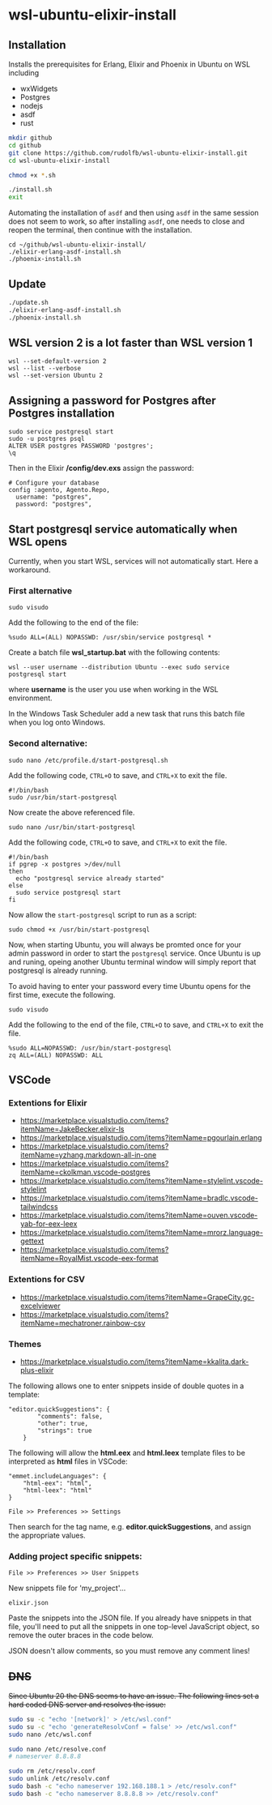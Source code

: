 # wsl-ubuntu-elixir-install

## Installation

Installs the prerequisites for Erlang, Elixir and Phoenix in Ubuntu on WSL including

- wxWidgets
- Postgres
- nodejs
- asdf
- rust

```bash
mkdir github
cd github
git clone https://github.com/rudolfb/wsl-ubuntu-elixir-install.git
cd wsl-ubuntu-elixir-install

chmod +x *.sh

./install.sh
exit
```

Automating the installation of ```asdf``` and then using ```asdf``` in the same session does not seem to work, so after installing ```asdf```, one needs to close and reopen the terminal, then continue with the installation.

```
cd ~/github/wsl-ubuntu-elixir-install/
./elixir-erlang-asdf-install.sh
./phoenix-install.sh
```

## Update
```bash
./update.sh
./elixir-erlang-asdf-install.sh
./phoenix-install.sh
```

## WSL version 2 is a lot faster than WSL version 1
```
wsl --set-default-version 2
wsl --list --verbose
wsl --set-version Ubuntu 2
```

## Assigning a password for Postgres after Postgres installation
```
sudo service postgresql start
sudo -u postgres psql
ALTER USER postgres PASSWORD 'postgres';
\q
```

Then in the Elixir **/config/dev.exs** assign the password:

```
# Configure your database
config :agento, Agento.Repo,
  username: "postgres",
  password: "postgres",
```

## Start postgresql service automatically when WSL opens
Currently, when you start WSL, services will not automatically start. Here a workaround.

### First alternative

```
sudo visudo
```

Add the following to the end of the file:

```
%sudo ALL=(ALL) NOPASSWD: /usr/sbin/service postgresql *
```

Create a batch file **wsl_startup.bat** with the following contents:

```
wsl --user username --distribution Ubuntu --exec sudo service postgresql start
```

where **username** is the user you use when working in the WSL environment.

In the Windows Task Scheduler add a new task that runs this batch file when you log onto Windows.

### Second alternative:

```
sudo nano /etc/profile.d/start-postgresql.sh
```

Add the following code, ```CTRL+O``` to save, and ```CTRL+X``` to exit the file.

```
#!/bin/bash
sudo /usr/bin/start-postgresql
```

Now create the above referenced file.

```
sudo nano /usr/bin/start-postgresql
```

Add the following code, ```CTRL+O``` to save, and ```CTRL+X``` to exit the file.

```
#!/bin/bash
if pgrep -x postgres >/dev/null
then
  echo "postgresql service already started"
else
  sudo service postgresql start
fi
```

Now allow the ```start-postgresql``` script to run as a script:

```
sudo chmod +x /usr/bin/start-postgresql
```

Now, when starting Ubuntu, you will always be promted once for your admin password in order to start the ```postgresql``` service. Once Ubuntu is up and runing, opeing another Ubuntu terminal window will simply report that postgresql is already running.

To avoid having to enter your password every time Ubuntu opens for the first time, execute the following.

```
sudo visudo
```

Add the following to the end of the file, ```CTRL+O``` to save, and ```CTRL+X``` to exit the file.

```
%sudo ALL=NOPASSWD: /usr/bin/start-postgresql
zq ALL=(ALL) NOPASSWD: ALL
```

## VSCode
### Extentions for Elixir

- https://marketplace.visualstudio.com/items?itemName=JakeBecker.elixir-ls
- https://marketplace.visualstudio.com/items?itemName=pgourlain.erlang
- https://marketplace.visualstudio.com/items?itemName=yzhang.markdown-all-in-one
- https://marketplace.visualstudio.com/items?itemName=ckolkman.vscode-postgres
- https://marketplace.visualstudio.com/items?itemName=stylelint.vscode-stylelint
- https://marketplace.visualstudio.com/items?itemName=bradlc.vscode-tailwindcss
- https://marketplace.visualstudio.com/items?itemName=ouven.vscode-yab-for-eex-leex
- https://marketplace.visualstudio.com/items?itemName=mrorz.language-gettext
- https://marketplace.visualstudio.com/items?itemName=RoyalMist.vscode-eex-format

### Extentions for CSV
- https://marketplace.visualstudio.com/items?itemName=GrapeCity.gc-excelviewer
- https://marketplace.visualstudio.com/items?itemName=mechatroner.rainbow-csv

### Themes
- https://marketplace.visualstudio.com/items?itemName=kkalita.dark-plus-elixir

The following allows one to enter snippets inside of double quotes in a template:

```
"editor.quickSuggestions": {
        "comments": false,
        "other": true,
        "strings": true
    }
```

The following will allow the **html.eex** and **html.leex** template files to be interpreted as **html** files in VSCode:
```
"emmet.includeLanguages": {
    "html-eex": "html",
    "html-leex": "html"
}
```

`File >> Preferences >> Settings`

Then search for the tag name, e.g. **editor.quickSuggestions**, and assign the appropriate values.

### Adding project specific snippets:

`File >> Preferences >> User Snippets`

New snippets file for 'my_project'...

`elixir.json`

Paste the snippets into the JSON file. If you already
have snippets in that file, you'll need to put all the snippets in one
top-level JavaScript object, so remove the outer braces in the code
below.

JSON doesn't allow comments, so you must remove any comment lines!

## ~~DNS~~
~~Since Ubuntu 20 the DNS seems to have an issue. The following lines set a hard coded DNS server and resolves the issue:~~

```bash
sudo su -c "echo '[network]' > /etc/wsl.conf"
sudo su -c "echo 'generateResolvConf = false' >> /etc/wsl.conf"
sudo nano /etc/wsl.conf

sudo nano /etc/resolve.conf
# nameserver 8.8.8.8
```

```bash
sudo rm /etc/resolv.conf
sudo unlink /etc/resolv.conf
sudo bash -c "echo nameserver 192.168.188.1 > /etc/resolv.conf"
sudo bash -c "echo nameserver 8.8.8.8 >> /etc/resolv.conf"
```
